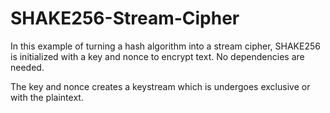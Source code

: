 # SHAKE256-Stream-Cipher
In this example of turning a hash algorithm into a stream cipher, SHAKE256 is initialized with a key and nonce to encrypt text. No dependencies are needed.  

The key and nonce creates a keystream which is undergoes exclusive or with the plaintext. 
